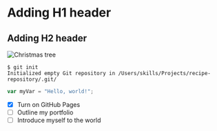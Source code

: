 # Adding H1 header
## Adding H2 header

![Christmas tree](https://www.werchristmas.co.uk/cdn/shop/products/1_ecc72ed9-681c-4b79-b024-dbb52d71ba3c.jpg?v=1665053264&width=80)

```
$ git init
Initialized empty Git repository in /Users/skills/Projects/recipe-repository/.git/
```

``` javascript
var myVar = "Hello, world!";
```
- [x] Turn on GitHub Pages
- [ ] Outline my portfolio
- [ ] Introduce myself to the world
